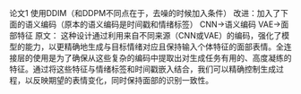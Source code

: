 论文1
使用DDIM（和DDPM不同点在于，去噪的时候加入条件）
改进：加入了下面的语义编码（原本的语义编码是时间戳和情绪标签）
	CNN->语义编码
	VAE->面部特征
原文：
	这种设计通过利用来自不同来源（CNN或VAE）的编码，强化了模型的能力，以更精确地生成与目标情绪对应且保持输入个体特征的面部表情。全连接层的使用是为了确保从这些复杂的编码中提取出对生成任务有用的、高度凝练的特征。通过将这些特征与情绪标签和时间戳嵌入结合，我们可以精确控制生成过程，以反映期望的表情变化，同时保持面部的识别一致性。
